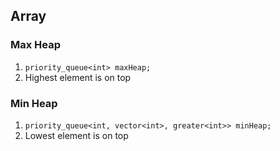 ## Array

### Max Heap
1. `priority_queue<int> maxHeap;`  
2. Highest element is on top

### Min Heap
1. `priority_queue<int, vector<int>, greater<int>> minHeap;`  
2. Lowest element is on top
